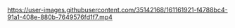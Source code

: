 https://user-images.githubusercontent.com/35142168/161161921-f4788bc4-91a1-408e-880b-7649576fd1f7.mp4
